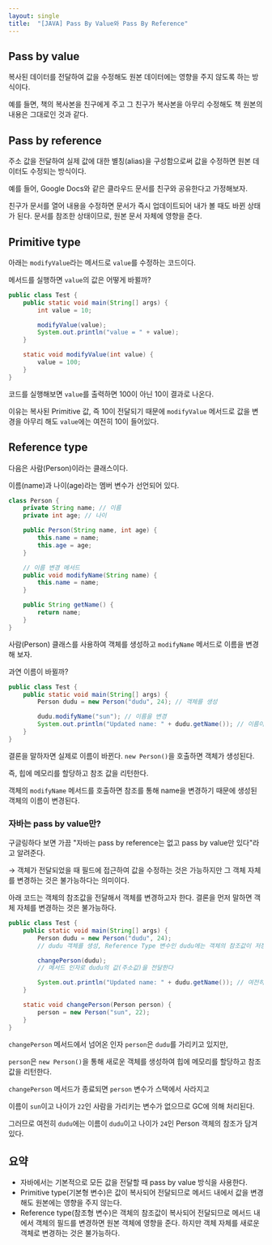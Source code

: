 ```yaml
---
layout: single
title:  "[JAVA] Pass By Value와 Pass By Reference"
---
```

## Pass by value
복사된 데이터를 전달하여 값을 수정해도 원본 데이터에는 영향을 주지 않도록 하는 방식이다. 

예를 들면, 책의 복사본을 친구에게 주고 그 친구가 복사본을 아무리 수정해도 책 원본의 내용은 그대로인 것과 같다.

## Pass by reference
주소 값을 전달하여 실제 값에 대한 별칭(alias)을 구성함으로써 값을 수정하면 원본 데이터도 수정되는 방식이다. 

예를 들어, Google Docs와 같은 클라우드 문서를 친구와 공유한다고 가정해보자. 

친구가 문서를 열어 내용을 수정하면 문서가 즉시 업데이트되어 내가 볼 때도 바뀐 상태가 된다. 문서를 참조한 상태이므로, 원본 문서 자체에 영향을 준다.

## Primitive type
아래는 `modifyValue`라는 메서드로 `value`를 수정하는 코드이다. 

메서드를 실행하면 `value`의 값은 어떻게 바뀔까?
```java
public class Test {
    public static void main(String[] args) {
        int value = 10;

        modifyValue(value);
        System.out.println("value = " + value);
    }

    static void modifyValue(int value) {
        value = 100;
    }
}
```
코드를 실행해보면 `value`를 출력하면 100이 아닌 10이 결과로 나온다.

이유는 복사된 Primitive 값, 즉 10이 전달되기 때문에 `modifyValue` 메서드로 값을 변경을 아무리 해도 `value`에는 여전히 10이 들어있다.

## Reference type
다음은 사람(Person)이라는 클래스이다. 

이름(name)과 나이(age)라는 멤버 변수가 선언되어 있다.
```java
class Person {
    private String name; // 이름
    private int age; // 나이

    public Person(String name, int age) {
        this.name = name;
        this.age = age;
    }

    // 이름 변경 메서드
    public void modifyName(String name) {
        this.name = name;
    }

    public String getName() {
        return name;
    }
}
```
사람(Person) 클래스를 사용하여 객체를 생성하고 `modifyName` 메서드로 이름을 변경해 보자. 

과연 이름이 바뀔까?
```java
public class Test {
    public static void main(String[] args) {
        Person dudu = new Person("dudu", 24); // 객체를 생성

        dudu.modifyName("sun"); // 이름을 변경
        System.out.println("Updated name: " + dudu.getName()); // 이름이 sun으로 변경됨을 확인
    }
}
```
결론을 말하자면 실제로 이름이 바뀐다. `new Person()`을 호출하면 객체가 생성된다. 

즉, 힙에 메모리를 할당하고 참조 값을 리턴한다.

객체의 `modifyName` 메서드를 호출하면 참조를 통해 name을 변경하기 때문에 생성된 객체의 이름이 변경된다.

### 자바는 pass by value만?
구글링하다 보면 가끔 "자바는 pass by reference는 없고 pass by value만 있다"라고 알려준다.

→ 객체가 전달되었을 때 필드에 접근하여 값을 수정하는 것은 가능하지만 그 객체 자체를 변경하는 것은 불가능하다는 의미이다.


아래 코드는 객체의 참조값을 전달해서 객체를 변경하고자 한다. 결론을 먼저 말하면 객체 자체를 변경하는 것은 불가능하다.

```java
public class Test {
    public static void main(String[] args) {
        Person dudu = new Person("dudu", 24); 
        // dudu 객체를 생성, Reference Type 변수인 dudu에는 객체의 참조값이 저장된다.

        changePerson(dudu);
        // 메서드 인자로 dudu의 값(주소값)을 전달한다

        System.out.println("Updated name: " + dudu.getName()); // 여전히 dudu
    }

    static void changePerson(Person person) {
        person = new Person("sun", 22);    
    }
}
```
`changePerson` 메서드에서 넘어온 인자 `person`은 `dudu`를 가리키고 있지만, 

`person`은 `new Person()`을 통해 새로운 객체를 생성하여 힙에 메모리를 할당하고 참조 값을 리턴한다. 

`changePerson` 메서드가 종료되면 `person` 변수가 스택에서 사라지고 

이름이 `sun`이고 나이가 `22`인 사람을 가리키는 변수가 없으므로 GC에 의해 처리된다. 

그러므로 여전히 `dudu`에는 이름이 `dudu`이고 나이가 `24`인 Person 객체의 참조가 담겨있다.

## 요약
- 자바에서는 기본적으로 모든 값을 전달할 때 pass by value 방식을 사용한다.
- Primitive type(기본형 변수)은 값이 복사되어 전달되므로 메서드 내에서 값을 변경해도 원본에는 영향을 주지 않는다.
- Reference type(참조형 변수)은 객체의 참조값이 복사되어 전달되므로 메서드 내에서 객체의 필드를 변경하면 원본 객체에 영향을 준다. 
하지만 객체 자체를 새로운 객체로 변경하는 것은 불가능하다.
